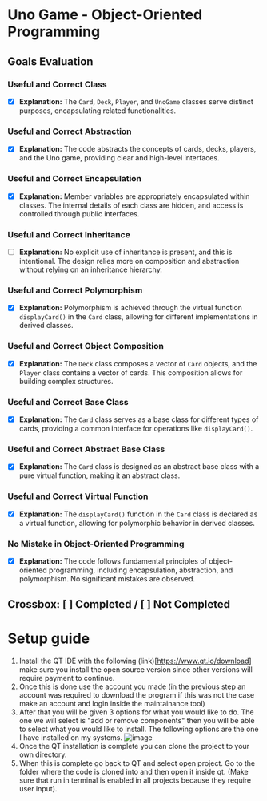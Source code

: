 # Uno Game - Object-Oriented Programming

## Goals Evaluation

### Useful and Correct Class
- [x] **Explanation:** The `Card`, `Deck`, `Player`, and `UnoGame` classes serve distinct purposes, encapsulating related functionalities.

### Useful and Correct Abstraction
- [x] **Explanation:** The code abstracts the concepts of cards, decks, players, and the Uno game, providing clear and high-level interfaces.

### Useful and Correct Encapsulation
- [x] **Explanation:** Member variables are appropriately encapsulated within classes. The internal details of each class are hidden, and access is controlled through public interfaces.

### Useful and Correct Inheritance
- [ ] **Explanation:** No explicit use of inheritance is present, and this is intentional. The design relies more on composition and abstraction without relying on an inheritance hierarchy.

### Useful and Correct Polymorphism
- [x] **Explanation:** Polymorphism is achieved through the virtual function `displayCard()` in the `Card` class, allowing for different implementations in derived classes.

### Useful and Correct Object Composition
- [x] **Explanation:** The `Deck` class composes a vector of `Card` objects, and the `Player` class contains a vector of cards. This composition allows for building complex structures.

### Useful and Correct Base Class
- [x] **Explanation:** The `Card` class serves as a base class for different types of cards, providing a common interface for operations like `displayCard()`.

### Useful and Correct Abstract Base Class
- [x] **Explanation:** The `Card` class is designed as an abstract base class with a pure virtual function, making it an abstract class.

### Useful and Correct Virtual Function
- [x] **Explanation:** The `displayCard()` function in the `Card` class is declared as a virtual function, allowing for polymorphic behavior in derived classes.

### No Mistake in Object-Oriented Programming
- [x] **Explanation:** The code follows fundamental principles of object-oriented programming, including encapsulation, abstraction, and polymorphism. No significant mistakes are observed.

## Crossbox: [ ] Completed / [ ] Not Completed


# Setup guide
1) Install the QT IDE with the following (link)[https://www.qt.io/download] make sure you install the open source version since other versions will require payment to continue.
2) Once this is done use the account you made (in the previous step an account was required to download the program if this was not the case make an account and login inside the maintainance tool)
3) After that you will be given 3 options for what you would like to do. The one we will select is "add or remove components" then you will be able to select what you would like to install.
   The following options are the one I have installed on my systems.
![image](https://github.com/SamyWarnants/CPPfinaleopdrachtSamyWarnants/assets/114075972/ffaa8b53-bec0-4b93-adbe-fb2c8992a287)
4) Once the QT installation is complete you can clone the project to your own directory.
5) When this is complete go back to QT and select open project. Go to the folder where the code is cloned into and then open it inside qt. (Make sure that run in terminal is enabled in all projects because they require user input).


